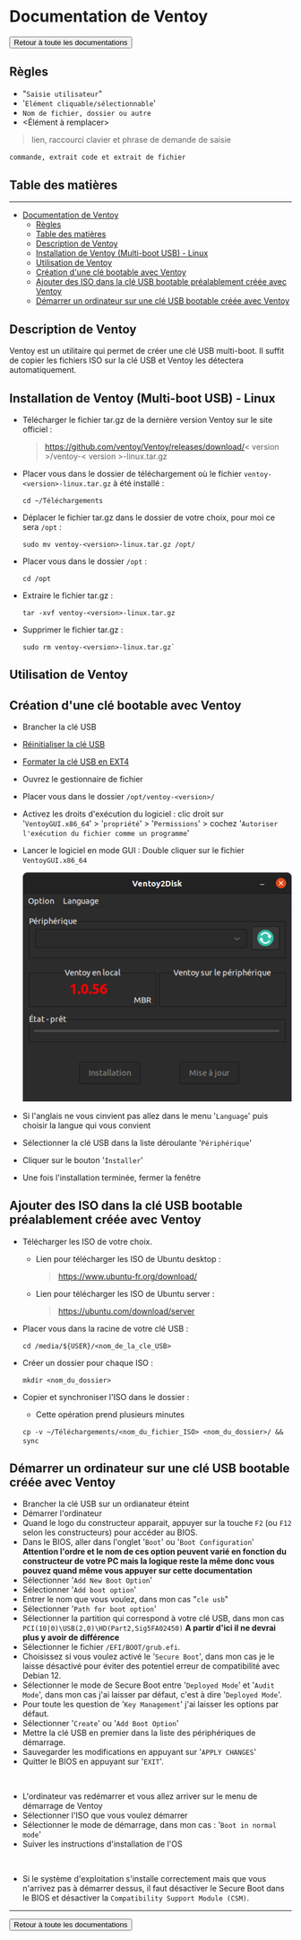 # Documentation de Ventoy

<a href="https://florobart.github.io/Documentations/"><button type="button">Retour à toute les documentations</button></a>

## Règles

- "`Saisie utilisateur`"
- '`Elément cliquable/sélectionnable`'
- `Nom de fichier, dossier ou autre`
- <Élément à remplacer>

> lien, raccourci clavier et phrase de demande de saisie

```txt
commande, extrait code et extrait de fichier
```

<div class="page"></div>

## Table des matières

****

- [Documentation de Ventoy](#documentation-de-ventoy)
  - [Règles](#règles)
  - [Table des matières](#table-des-matières)
  - [Description de Ventoy](#description-de-ventoy)
  - [Installation de Ventoy (Multi-boot USB) - Linux](#installation-de-ventoy-multi-boot-usb---linux)
  - [Utilisation de Ventoy](#utilisation-de-ventoy)
  - [Création d'une clé bootable avec Ventoy](#création-dune-clé-bootable-avec-ventoy)
  - [Ajouter des ISO dans la clé USB bootable préalablement créée avec Ventoy](#ajouter-des-iso-dans-la-clé-usb-bootable-préalablement-créée-avec-ventoy)
  - [Démarrer un ordinateur sur une clé USB bootable créée avec Ventoy](#démarrer-un-ordinateur-sur-une-clé-usb-bootable-créée-avec-ventoy)

<div class="page"></div>

## Description de Ventoy

Ventoy est un utilitaire qui permet de créer une clé USB multi-boot. Il suffit de copier les fichiers ISO sur la clé USB et Ventoy les détectera automatiquement.

## Installation de Ventoy (Multi-boot USB) - Linux

- Télécharger le fichier tar.gz de la dernière version Ventoy sur le site officiel :

  > <https://github.com/ventoy/Ventoy/releases/download/>< version >/ventoy-< version >-linux.tar.gz

- Placer vous dans le dossier de téléchargement où le fichier `ventoy-<version>-linux.tar.gz` à été installé :

  ```shell
  cd ~/Téléchargements
  ```

- Déplacer le fichier tar.gz dans le dossier de votre choix, pour moi ce sera `/opt` :

  ```shell
  sudo mv ventoy-<version>-linux.tar.gz /opt/
  ```

- Placer vous dans le dossier `/opt` :

  ```shell
  cd /opt
  ```

- Extraire le fichier tar.gz :

  ```shell
  tar -xvf ventoy-<version>-linux.tar.gz
  ```

- Supprimer le fichier tar.gz :

  ```shell
  sudo rm ventoy-<version>-linux.tar.gz`
  ```

## Utilisation de Ventoy

## Création d'une clé bootable avec Ventoy

- Brancher la clé USB
- [Réinitialiser la clé USB](./doc_manipulation.md#réinitialiser-une-clé-usb-ou-un-disque-dur)
- [Formater la clé USB en EXT4](./doc_manipulation.md#allouée-la-partition-grace-à-gparted)
- Ouvrez le gestionnaire de fichier
- Placer vous dans le dossier `/opt/ventoy-<version>/`
- Activez les droits d'exécution du logiciel : clic droit sur '`VentoyGUI.x86_64`' > '`propriété`' > '`Permissions`' > cochez '`Autoriser l'exécution du fichier comme un programme`'
- Lancer le logiciel en mode GUI : Double cliquer sur le fichier `VentoyGUI.x86_64`

  !["Image du GUI de Ventoy abscente"](../Images/ventoy_gui.png "Image du GUI de Ventoy")

- Si l'anglais ne vous cinvient pas allez dans le menu '`Language`' puis choisir la langue qui vous convient
- Sélectionner la clé USB dans la liste déroulante '`Périphérique`'
- Cliquer sur le bouton '`Installer`'
- Une fois l'installation terminée, fermer la fenêtre

## Ajouter des ISO dans la clé USB bootable préalablement créée avec Ventoy

- Télécharger les ISO de votre choix.
  - Lien pour télécharger les ISO de Ubuntu desktop :
    > <https://www.ubuntu-fr.org/download/>
  - Lien pour télécharger les ISO de Ubuntu server  :
    > <https://ubuntu.com/download/server>

- Placer vous dans la racine de votre clé USB :

  ```shell
  cd /media/${USER}/<nom_de_la_cle_USB>
  ```

- Créer un dossier pour chaque ISO :

  ```shell
  mkdir <nom_du_dossier>
  ```

- Copier et synchroniser l'ISO dans le dossier :
  - Cette opération prend plusieurs minutes

  ```shell
  cp -v ~/Téléchargements/<nom_du_fichier_ISO> <nom_du_dossier>/ && sync
  ```

## Démarrer un ordinateur sur une clé USB bootable créée avec Ventoy

- Brancher la clé USB sur un ordianateur éteint
- Démarrer l'ordinateur
- Quand le logo du constructeur apparait, appuyer sur la touche `F2` (ou `F12` selon les constructeurs) pour accéder au BIOS.
- Dans le BIOS, aller dans l'onglet '`Boot`' ou '`Boot Configuration`'
**Attention l'ordre et le nom de ces option peuvent varié en fonction du constructeur de votre PC mais la logique reste la même donc vous pouvez quand même vous appuyer sur cette documentation**
- Sélectionner '`Add New Boot Option`'
- Sélectionner '`Add boot option`'
- Entrer le nom que vous voulez, dans mon cas "`cle usb`"
- Sélectionner '`Path for boot option`'
- Sélectionner la partition qui correspond à votre clé USB, dans mon cas `PCI(10|0)\USB(2,0)\HD(Part2,Sig5FA02450)`
**A partir d'ici il ne devrai plus y avoir de différence**
- Sélectionner le fichier `/EFI/BOOT/grub.efi`.
- Choisissez si vous voulez activé le '`Secure Boot`', dans mon cas je le laisse désactivé pour éviter des potentiel erreur de compatibilité avec Debian 12.
- Sélectionner le mode de Secure Boot  entre '`Deployed Mode`' et '`Audit Mode`', dans mon cas j'ai laisser par défaut, c'est à dire '`Deployed Mode`'.
- Pour toute les question de '`Key Management`' j'ai laisser les options par défaut.
- Sélectionner '`Create`' ou '`Add Boot Option`'
- Mettre la clé USB en premier dans la liste des périphériques de démarrage.
- Sauvegarder les modifications en appuyant sur '`APPLY CHANGES`'
- Quitter le BIOS en appuyant sur '`EXIT`'.

<br />

- L'ordinateur vas redémarrer et vous allez arriver sur le menu de démarrage de Ventoy
- Sélectionner l'ISO que vous voulez démarrer
- Sélectionner le mode de démarrage, dans mon cas : '`Boot in normal mode`'
- Suiver les instructions d'installation de l'OS

<br />

- Si le système d'exploitation s'installe correctement mais que vous n'arrivez pas à démarrer dessus, il faut désactiver le Secure Boot dans le BIOS et désactiver la `Compatibility Support Module (CSM)`.

****

<a href="https://florobart.github.io/Documentations/"><button type="button">Retour à toute les documentations</button></a>
